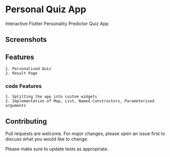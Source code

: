 # Personal Quiz App

Interactive Flutter Personality Predictor Quiz App

## Screenshots

## Features 
```
1. Personalised Quiz 
2. Result Page
```
### code Features
```
1. Splitting the app into custom widgets
2. Implementation of Map, List, Named Constructors, Parameterised arguments
```

## Contributing
Pull requests are welcome. For major changes, please open an issue first to discuss what you would like to change.

Please make sure to update tests as appropriate.

